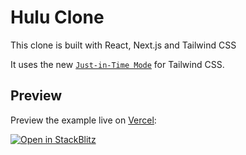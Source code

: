# Hulu Clone

This clone is built with React, Next.js and Tailwind CSS

It uses the new [`Just-in-Time Mode`](https://tailwindcss.com/docs/just-in-time-mode) for Tailwind CSS.

## Preview

Preview the example live on [Vercel](http://vercel.com/):

[![Open in StackBlitz](https://developer.stackblitz.com/img/open_in_stackblitz.svg)](https://stackblitz.com/github/vercel/next.js/tree/canary/examples/with-tailwindcss)


